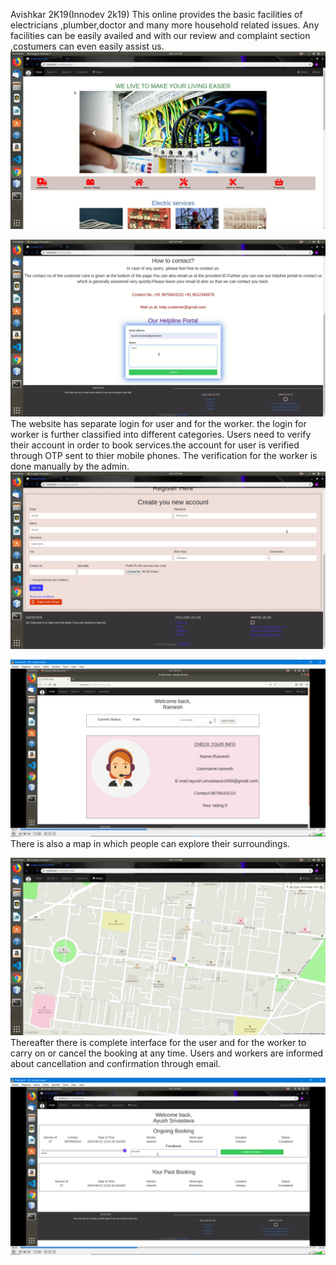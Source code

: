 Avishkar 2K19(Innodev 2k19)
This online provides the basic facilities of electricians ,plumber,doctor and many more household related issues. Any facilities can be easily availed and with our review and complaint section ,costumers can even easily assist us. 
![Unable to display Screenshot](https://github.com/ayush-srivastava99/INNODEV-2K19/blob/master/Screenshot%20(115).png)

![Unable to display Screenshot](https://github.com/ayush-srivastava99/INNODEV-2K19/blob/master/Screenshot%20(139).png)
The website has separate login for user and for the worker. the login for worker is further classified into different categories.
Users need to verify their account in order to book services.the account for user is verified through OTP sent to thier mobile phones.
The verification for the worker is done manually by the admin.
![Unable to display Screenshot](https://github.com/ayush-srivastava99/INNODEV-2K19/blob/master/Screenshot%20(140).png)


![Unable to display Screenshot](https://github.com/ayush-srivastava99/INNODEV-2K19/blob/master/Screenshot%20(146).png)
There is also a map in which people can explore their surroundings.

![Unable to display Screenshot](https://github.com/ayush-srivastava99/INNODEV-2K19/blob/master/Screenshot%20(142).png)
Thereafter there is complete interface for the user and for the worker to carry on or cancel the booking at any time.
Users and workers are informed about cancellation and confirmation through email.

![Unable to display Screenshot](https://github.com/ayush-srivastava99/INNODEV-2K19/blob/master/Screenshot%20(145).png)
